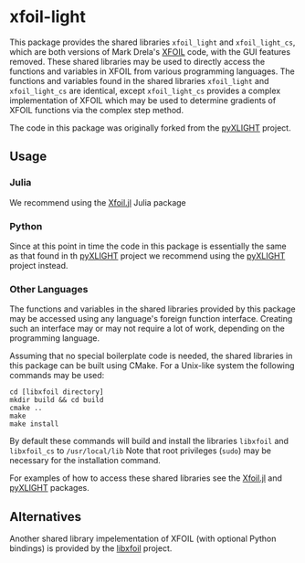 # xfoil-light

This package provides the shared libraries `xfoil_light` and `xfoil_light_cs`, which are both versions of Mark Drela's [XFOIL](https://web.mit.edu/drela/Public/web/xfoil/) code, with the GUI features removed.  These shared libraries may be used to directly access the functions and variables in XFOIL from various programming languages.  The functions and variables found in the shared libraries `xfoil_light` and `xfoil_light_cs` are identical, except `xfoil_light_cs` provides a complex implementation of XFOIL which may be used to determine gradients of XFOIL functions via the complex step method.

The code in this package was originally forked from the [pyXLIGHT](https://github.com/mdolab/pyXLIGHT) project.  

## Usage

### Julia

We recommend using the [Xfoil.jl](https://github.com/byuflowlab/Xfoil.jl) Julia package

### Python

Since at this point in time the code in this package is essentially the same as that found in th [pyXLIGHT](https://github.com/mdolab/pyXLIGHT) project we recommend using the [pyXLIGHT](https://github.com/mdolab/pyXLIGHT) project instead.

### Other Languages

The functions and variables in the shared libraries provided by this package may be accessed using any language's foreign function interface.  Creating such an interface may or may not require a lot of work, depending on the programming language.

Assuming that no special boilerplate code is needed, the shared libraries in this package can be built using CMake. For a Unix-like system the following commands may be used:
```
cd [libxfoil directory]
mkdir build && cd build
cmake ..
make
make install
```

By default these commands will build and install the libraries `libxfoil` and `libxfoil_cs` to `/usr/local/lib`  Note that root privileges (`sudo`) may be necessary for the installation command.

For examples of how to access these shared libraries see the [Xfoil.jl](https://github.com/byuflowlab/Xfoil.jl) and [pyXLIGHT](https://github.com/mdolab/pyXLIGHT) packages.

## Alternatives

Another shared library impelementation of XFOIL (with optional Python bindings) is provided by the [libxfoil](https://github.com/montagdude/libxfoil) project.
